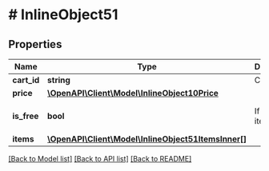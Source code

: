 # # InlineObject51

## Properties

Name | Type | Description | Notes
------------ | ------------- | ------------- | -------------
**cart_id** | **string** | Cart ID. | [optional]
**price** | [**\OpenAPI\Client\Model\InlineObject10Price**](InlineObject10Price.md) |  | [optional]
**is_free** | **bool** | If &#x60;true&#x60;, the item is free. | [optional] [default to false]
**items** | [**\OpenAPI\Client\Model\InlineObject51ItemsInner[]**](InlineObject51ItemsInner.md) |  | [optional]

[[Back to Model list]](../../README.md#models) [[Back to API list]](../../README.md#endpoints) [[Back to README]](../../README.md)
